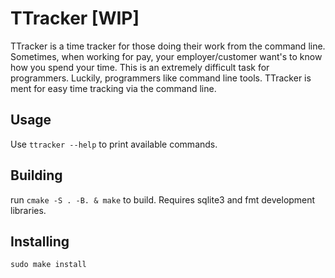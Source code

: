 # TTracker [WIP]

TTracker is a time tracker for those doing their work from the command line.
Sometimes, when working for pay, your employer/customer want's to know how you spend your time.
This is an extremely difficult task for programmers. Luckily, programmers like command line tools.
TTracker is ment for easy time tracking via the command line.

## Usage

Use `ttracker --help` to print available commands.

## Building
run `cmake -S . -B. & make` to build.
Requires sqlite3 and fmt development libraries.

## Installing
`sudo make install`
